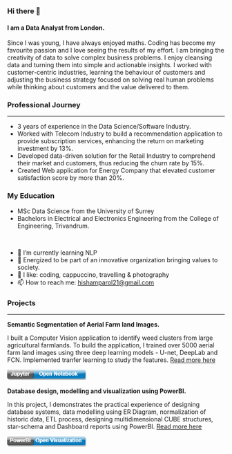 
<!---
HishamParol/HishamParol is a ✨ special ✨ repository because its `README.md` (this file) appears on your GitHub profile.
You can click the Preview link to take a look at your changes.
--->

### Hi there 👋
#### I am a Data Analyst from London.

Since I was young, I have always enjoyed maths. Coding has become my favourite passion and I love seeing the results of my effort. I am bringing the creativity of data to solve complex business problems. I enjoy cleansing data and turning them into simple and actionable insights. I worked with customer-centric industries, learning the behaviour of customers and adjusting the business strategy focused on solving real human problems while thinking about customers and the value delivered to them.

### Professional Journey
---
- 3 years of experience in the Data Science/Software Industry.
- Worked with Telecom Industry to build a recommendation application to provide subscription services, enhancing the return on marketing investment by 13%.
- Developed data-driven solution for the Retail Industry to comprehend their market and customers, thus reducing the churn rate by 15%.
- Created Web application for Energy Company that elevated customer satisfaction score by more than 20%.

### My Education
- MSc Data Science from the University of Surrey </br>
- Bachelors in Electrical and Electronics Engineering from the College of Engineering, Trivandrum. 


</br>

- 🌱 I’m currently learning NLP 
- 👯 Energized to be part of an innovative organization bringing values to society.  
- 🤍 I like: coding, cappuccino, travelling & photography
- 📫 How to reach me: hishamparol21@gmail.com 

### Projects
---
**Semantic Segmentation of Aerial Farm land Images.** 

I built a Computer Vision application to identify weed clusters from large agricultural farmlands. To build the application, I trained over 5000 aerial farm land images using three deep learning models - U-net, DeepLab and FCN. Implemented tranfer learning to study the features. [Read more here](https://github.com/HishamParol/DeepLearning-AerialFarmLand) 


[![](https://github.com/HishamParol/website-test/blob/main/Jupyternotebook.png)](https://github.com/HishamParol/DeepLearning-AerialFarmLand/blob/master/Semantic_segmentation.ipynb)

**Database design, modelling and visualization using PowerBI.** 

In this project, I demonstrates the practical experience of designing database systems, data modelling using ER Diagram, normalization of historic data, ETL process, designing multidimensional CUBE structures, star-schema and Dashboard reports using PowerBI. [Read more here](https://github.com/HishamParol/Database_design_reporting_PowerBI) 


[![](https://github.com/HishamParol/website-test/blob/main/Untitled%20Diagram.drawio.png)](https://github.com/HishamParol/Database_design_reporting_PowerBI/blob/main/PowerBI/BI_Report.pdf)


<!---

[![](https://github.com/HishamParol/website-test/blob/main/Screenshot%202022-02-14%20015653.png)](https://github.com/HishamParol/DeepLearning-AerialFarmLand)
<!---
